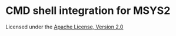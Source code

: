 # CMD shell integration for MSYS2

Licensed under the [Apache License, Version 2.0](
  http://www.apache.org/licenses/LICENSE-2.0)
